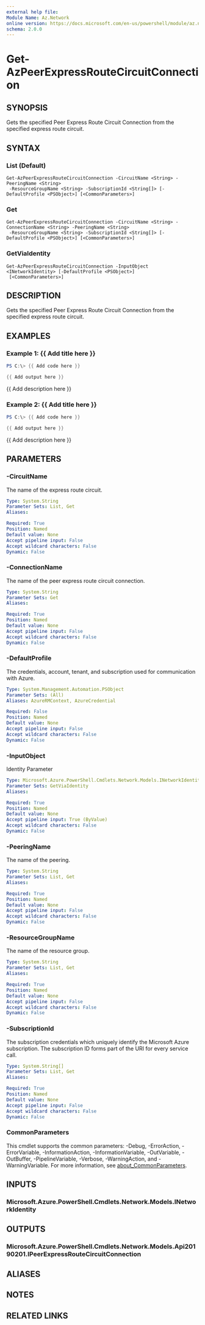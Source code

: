 ```yaml
---
external help file:
Module Name: Az.Network
online version: https://docs.microsoft.com/en-us/powershell/module/az.network/get-azpeerexpressroutecircuitconnection
schema: 2.0.0
---
```


# Get-AzPeerExpressRouteCircuitConnection

## SYNOPSIS
Gets the specified Peer Express Route Circuit Connection from the specified express route circuit.

## SYNTAX

### List (Default)
```
Get-AzPeerExpressRouteCircuitConnection -CircuitName <String> -PeeringName <String>
 -ResourceGroupName <String> -SubscriptionId <String[]> [-DefaultProfile <PSObject>] [<CommonParameters>]
```

### Get
```
Get-AzPeerExpressRouteCircuitConnection -CircuitName <String> -ConnectionName <String> -PeeringName <String>
 -ResourceGroupName <String> -SubscriptionId <String[]> [-DefaultProfile <PSObject>] [<CommonParameters>]
```

### GetViaIdentity
```
Get-AzPeerExpressRouteCircuitConnection -InputObject <INetworkIdentity> [-DefaultProfile <PSObject>]
 [<CommonParameters>]
```

## DESCRIPTION
Gets the specified Peer Express Route Circuit Connection from the specified express route circuit.

## EXAMPLES

### Example 1: {{ Add title here }}
```powershell
PS C:\> {{ Add code here }}

{{ Add output here }}
```

{{ Add description here }}

### Example 2: {{ Add title here }}
```powershell
PS C:\> {{ Add code here }}

{{ Add output here }}
```

{{ Add description here }}

## PARAMETERS

### -CircuitName
The name of the express route circuit.

```yaml
Type: System.String
Parameter Sets: List, Get
Aliases:

Required: True
Position: Named
Default value: None
Accept pipeline input: False
Accept wildcard characters: False
Dynamic: False
```

### -ConnectionName
The name of the peer express route circuit connection.

```yaml
Type: System.String
Parameter Sets: Get
Aliases:

Required: True
Position: Named
Default value: None
Accept pipeline input: False
Accept wildcard characters: False
Dynamic: False
```

### -DefaultProfile
The credentials, account, tenant, and subscription used for communication with Azure.

```yaml
Type: System.Management.Automation.PSObject
Parameter Sets: (All)
Aliases: AzureRMContext, AzureCredential

Required: False
Position: Named
Default value: None
Accept pipeline input: False
Accept wildcard characters: False
Dynamic: False
```

### -InputObject
Identity Parameter

```yaml
Type: Microsoft.Azure.PowerShell.Cmdlets.Network.Models.INetworkIdentity
Parameter Sets: GetViaIdentity
Aliases:

Required: True
Position: Named
Default value: None
Accept pipeline input: True (ByValue)
Accept wildcard characters: False
Dynamic: False
```

### -PeeringName
The name of the peering.

```yaml
Type: System.String
Parameter Sets: List, Get
Aliases:

Required: True
Position: Named
Default value: None
Accept pipeline input: False
Accept wildcard characters: False
Dynamic: False
```

### -ResourceGroupName
The name of the resource group.

```yaml
Type: System.String
Parameter Sets: List, Get
Aliases:

Required: True
Position: Named
Default value: None
Accept pipeline input: False
Accept wildcard characters: False
Dynamic: False
```

### -SubscriptionId
The subscription credentials which uniquely identify the Microsoft Azure subscription.
The subscription ID forms part of the URI for every service call.

```yaml
Type: System.String[]
Parameter Sets: List, Get
Aliases:

Required: True
Position: Named
Default value: None
Accept pipeline input: False
Accept wildcard characters: False
Dynamic: False
```

### CommonParameters
This cmdlet supports the common parameters: -Debug, -ErrorAction, -ErrorVariable, -InformationAction, -InformationVariable, -OutVariable, -OutBuffer, -PipelineVariable, -Verbose, -WarningAction, and -WarningVariable. For more information, see [about_CommonParameters](http://go.microsoft.com/fwlink/?LinkID=113216).

## INPUTS

### Microsoft.Azure.PowerShell.Cmdlets.Network.Models.INetworkIdentity

## OUTPUTS

### Microsoft.Azure.PowerShell.Cmdlets.Network.Models.Api20190201.IPeerExpressRouteCircuitConnection

## ALIASES

## NOTES

## RELATED LINKS

